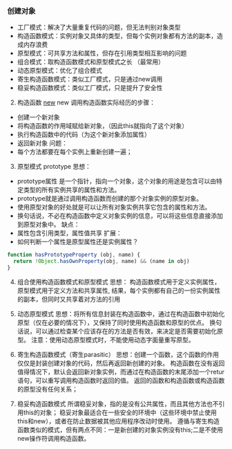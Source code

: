### 创建对象
- 工厂模式：解决了大量重复代码的问题，但无法判别对象类型
- 构造函数模式：实例对象又具体的类型，但每个实例对象都有方法的副本，造成内存浪费
- 原型模式：可共享方法和属性，但存在引用类型相互影响的问题
- 组合模式：取构造函数模式和原型模式之长 （最常用）
- 动态原型模式：优化了组合模式
- 寄生构造函数模式：类似工厂模式，只是通过new调用
- 稳妥构造函数模式：类似工厂模式，只是提升了安全性


2. 构造函数
  [new](./new.js)
    new 调用构造函数实际经历的步骤：
  - 创建一个新对象
  - 将构造函数的作用域赋给新对象，（因此this就指向了这个对象）
  - 执行构造函数中的代码（为这个新对象添加属性）
  - 返回新对象
    问题：
  - 每个方法都要在每个实例上重新创建一遍；


3. 原型模式 prototype
    思想：
  - prototype属性 是一个指针，指向一个对象，这个对象的用途是包含可以由特定类型的所有实例共享的属性和方法。
  - prototype就是通过调用构造函数而创建的那个对象实例的原型对象。
  - 使用原型对象的好处就是可以让所有对象实例共享它包含的属性和方法。
  - 换句话说，不必在构造函数中定义对象实例的信息，可以将这些信息直接添加到原型对象中。
    缺点：
  - 属性包含引用类型，属性值共享
    扩展：
  - 如何判断一个属性是原型属性还是实例属性？
  ```javascript
  function hasPrototypeProperty (obj, name) {
    return !Object.hasOwnProperty(obj, name) && (name in obj)
  }
  ```

4. 组合使用构造函数模式和原型模式
    思想：
    构造函数模式用于定义实例属性，
    原型模式用于定义方法和共享属性,
    结果，每个实例都有自己的一份实例属性的副本，但同时又共享着对方法的引用

5. 动态原型模式
    思想：将所有信息封装在构造函数中，通过在构造函数中初始化原型（仅在必要的情况下），又保持了同时使用构造函数和原型的优点。
    换句话说，可以通过检查某个应该存在的方法是否有效，来决定是否需要初始化原型。
    注意：使用动态原型模式时，不能使用动态字面量重写原型。


6. 寄生构造函数模式（寄生parasitic）
思想：创建一个函数，这个函数的作用仅仅是封装创建对象的代码，然后再返回新创建的对象。
构造函数在没有返回值得情况下，默认会返回新对象实例，而通过在构造函数的末尾添加一个retur语句，可以重写调用构造函数时返回的值。
返回的函数和构造函数或构造函数的原型没有任何关系；


7. 稳妥构造函数模式 
    所谓稳妥对象，指的是没有公共属性，而且其他方法也不引用this的对象；
    稳妥对象最适合在一些安全的环境中（这些环境中禁止使用this和new），或者在防止数据被其他应用程序改动时使用。
    遵循与寄生构造函数类似的模式，但有两点不同：一是新创建的对象实例没有this;二是不使用new操作符调用构造函数。
